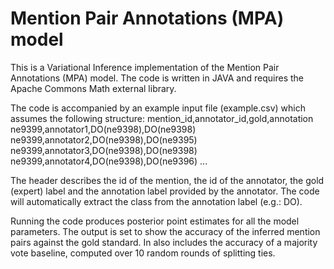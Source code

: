 # Mention Pair Annotations (MPA) model

This is a Variational Inference implementation of the Mention Pair Annotations (MPA) model.
The code is written in JAVA and requires the Apache Commons Math external library.

The code is accompanied by an example input file (example.csv) which assumes the following structure:
mention_id,annotator_id,gold,annotation
ne9399,annotator1,DO(ne9398),DO(ne9398)
ne9399,annotator2,DO(ne9398),DO(ne9395)
ne9399,annotator3,DO(ne9398),DO(ne9398)
ne9399,annotator4,DO(ne9398),DO(ne9396)
...

The header describes the id of the mention, the id of the annotator, the gold (expert) label and the annotation label provided by the annotator. The code will automatically extract the class from the annotation label (e.g.: DO).

Running the code produces posterior point estimates for all the model parameters. The output is set to show the accuracy of the inferred mention pairs against the gold standard. In also includes the accuracy of a majority vote baseline, computed over 10 random rounds of splitting ties.
